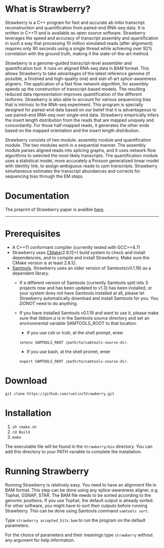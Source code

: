 What is Strawberry?
==================
Strawberry is a C++ program for fast and accurate ab initio transcript reconstruction and quantification from paired-end RNA-seq data. It is written in C++11 and is available as open source software. Strawberry leverages the speed and accuracy of transcript assembly and quantification in such a way that processing 10 million simulated reads (after alignment) requires only 90 seconds using a single thread while achieving over 92% correlation with the ground truth, making it the state-of-the-art method.

Strawberry is a genome-guided transcript-level assembler and quantification tool. It runs on aligned RNA-seq data in BAM format. This allows Strawberry to take advantages of the latest reference genome (if possible, a finished and high-quality one) and stat-of-art splice-awareness aligners. The application of a fast flow network algorithm, for assembly speeds up the construction of transcript-based models. The resulting reduced data representation improves quantification of the different isoforms. Strawberry is also able to account for various sequencing bias that is intrinsic to the RNA-seq experiment. This program is specially designed for paired-end data based on our belief that it is advantageous to use paired-end RNA-seq over single-end data. Strawberry empirically infers the insert length distribution from the reads that are mapped uniquely and concordantly. For those half-mapped reads, it generates the other ends based on the mapped orientation and the insert length distribution. 

Strawberry consists of two module: assembly module and quantification module. The two modules work in a sequential manner. The assembly module parses aligned reads into splicing graphs, and it uses network flow algorithms to selected the most likely transcripts. The quantification module uses a statistical model, more accurately a Poisson generalized linear model with identity link, to assign ambiguous reads to cpm transcripts. Strawberry simultaneous estimates the transcript abundances and corrects for sequencing bias through the EM steps. 

Documentation
===================
The preprint of Strawberry paper is availble [here](http://biorxiv.org/content/early/2016/03/16/043802).
<hr />

Prerequisites
===================
* A C++11 conformant compiler (currently tested with GCC>=4.7)
* Strawberry uses [CMake](https://cmake.org/)(2.8.12+) build system to check and install dependencies, and to compile and install Strawberry. Make sure the CMake version is at least 2.8.12. 
* [Samtools](http://samtools.sourceforge.net/). Strawberry uses an older version of Samtools(v0.1.19) as a dependent library.   
  * If a different version of Samtools (currently Samtools split into 3 projects now and has been updated to v1.3) has been installed, or your system does not have Samtools installed at all, please let Strawberry automatically download and install Samtools for you. You *DONOT* need to do anything.
  * If you have installed Samtools v0.1.19 and want to use it, please make sure that *libbam.a* is in the Samtools source directory and set an environmental variable SAMTOOLS_ROOT to that location. 
    
    * If you use csh or tcsh, at the shell prompt, enter 
      
     `setenv SAMTOOLS_ROOT /path/to/samtools-source-dir`.
    * If you use bash, at the shell promet, enter 
    
     `export SAMTOOLS_ROOT /path/to/samtools-source-dir`.

Download
========

`git clone https://github.com/ruolin/Strawberry.git`

Installation
============
1. `sh cmake.sh`
2. `cd Build`
3. `make`

The executable file will be found in the `Strawberry/bin` directory. 
You can add this directory to your PATH variable to complete the installation. 

Running Strawberry
==================

Running Strawberry is relatively easy. You need to have an alignment file in BAM format. This step can be done using any splice-awareness aligner, e.g. Tophat, GSNAP, STAR. The BAM file needs to be sorted according to the genomic positions. If you use Tophat, the default output is already sorted. For other software, you might have to sort their outputs before running Strawberry. This can be done using Samtools command `samtools sort`.

Type  `strawberry accepted_hits.bam` to run the program on the default parameters. 

For the choice of parameters and their meanings type `strawberry` without any argument for help information. 







